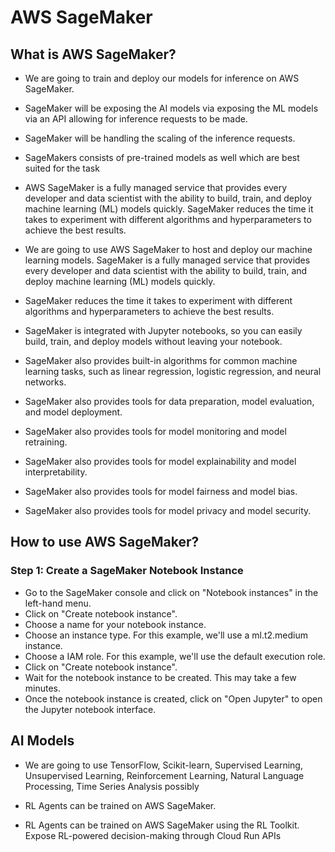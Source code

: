 # AWS SageMaker

## What is AWS SageMaker?

- We are going to train and deploy our models for inference on AWS SageMaker.
- SageMaker will be exposing the AI models via exposing the ML models via an API allowing for inference requests to be made.
- SageMaker will be handling the scaling of the inference requests.
- SageMakers consists of pre-trained models as well which are best suited for the task

- AWS SageMaker is a fully managed service that provides every developer and data scientist with the ability to build, train, and deploy machine learning (ML) models quickly. SageMaker reduces the time it takes to experiment with different algorithms and hyperparameters to achieve the best results.
- We are going to use AWS SageMaker to host and deploy our machine learning models. SageMaker is a fully managed service that provides every developer and data scientist with the ability to build, train, and deploy machine learning (ML) models quickly.
- SageMaker reduces the time it takes to experiment with different algorithms and hyperparameters to achieve the best results.
- SageMaker is integrated with Jupyter notebooks, so you can easily build, train, and deploy models without leaving your notebook.
- SageMaker also provides built-in algorithms for common machine learning tasks, such as linear regression, logistic regression, and neural networks.
- SageMaker also provides tools for data preparation, model evaluation, and model deployment.
- SageMaker also provides tools for model monitoring and model retraining.
- SageMaker also provides tools for model explainability and model interpretability.
- SageMaker also provides tools for model fairness and model bias.
- SageMaker also provides tools for model privacy and model security.

## How to use AWS SageMaker?

### Step 1: Create a SageMaker Notebook Instance

- Go to the SageMaker console and click on "Notebook instances" in the left-hand menu.
- Click on "Create notebook instance".
- Choose a name for your notebook instance.
- Choose an instance type. For this example, we'll use a ml.t2.medium instance.
- Choose a IAM role. For this example, we'll use the default execution role.
- Click on "Create notebook instance".
- Wait for the notebook instance to be created. This may take a few minutes.
- Once the notebook instance is created, click on "Open Jupyter" to open the Jupyter notebook interface.

## AI Models

- We are going to use TensorFlow, Scikit-learn, Supervised Learning, Unsupervised Learning, Reinforcement Learning, Natural Language Processing, Time Series Analysis possibly

- RL Agents can be trained on AWS SageMaker.
- RL Agents can be trained on AWS SageMaker using the RL Toolkit. Expose RL-powered decision-making through Cloud Run APIs
